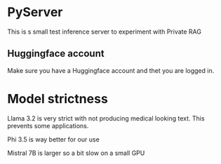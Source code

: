 # PyServer

This is s small test inference server to experiment with Private RAG

## Huggingface account

Make sure you have a Huggingface account and thet you are logged in.

# Model strictness

Llama 3.2 is very strict with not producing medical looking text. This prevents some applications.

Phi 3.5 is way better for our use

Mistral 7B is larger so a bit slow on a small GPU